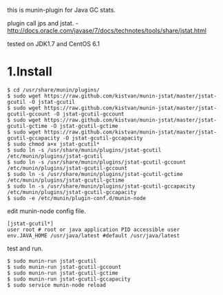 this is munin-plugin for Java GC stats.

plugin call jps and jstat. - http://docs.oracle.com/javase/7/docs/technotes/tools/share/jstat.html

tested on JDK1.7 and CentOS 6.1


# 1.Install

    $ cd /usr/share/munin/plugins/
    $ sudo wget https://raw.github.com/kistvan/munin-jstat/master/jstat-gcutil -O jstat-gcutil
    $ sudo wget https://raw.github.com/kistvan/munin-jstat/master/jstat-gcutil-gccount -O jstat-gcutil-gccount
    $ sudo wget https://raw.github.com/kistvan/munin-jstat/master/jstat-gcutil-gctime -O jstat-gcutil-gctime
    $ sudo wget https://raw.github.com/kistvan/munin-jstat/master/jstat-gcutil-gccapacity -O jstat-gcutil-gccapacity
    $ sudo chmod a+x jstat-gcutil*
    $ sudo ln -s /usr/share/munin/plugins/jstat-gcutil /etc/munin/plugins/jstat-gcutil
    $ sudo ln -s /usr/share/munin/plugins/jstat-gcutil-gccount /etc/munin/plugins/jstat-gcutil-gccount
    $ sudo ln -s /usr/share/munin/plugins/jstat-gcutil-gctime /etc/munin/plugins/jstat-gcutil-gctime
    $ sudo ln -s /usr/share/munin/plugins/jstat-gcutil-gccapacity /etc/munin/plugins/jstat-gcutil-gccapacity
    $ sudo -e /etc/munin/plugin-conf.d/munin-node

edit munin-node config file.

    [jstat-gcutil*]
    user root # root or java application PID accessible user
    env.JAVA_HOME /usr/java/latest #default /usr/java/latest

test and run.

    $ sudo munin-run jstat-gcutil
    $ sudo munin-run jstat-gcutil-gccount
    $ sudo munin-run jstat-gcutil-gctime
    $ sudo munin-run jstat-gcutil-gccapacity
    $ sudo service munin-node reload

